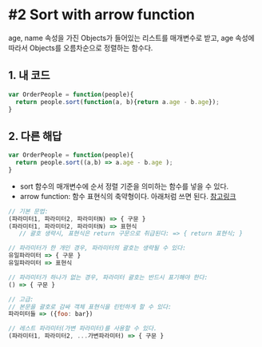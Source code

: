 # #2 Sort with arrow function

age, name 속성을 가진 Objects가 들어있는 리스트를 매개변수로 받고, age 속성에 따라서 Objects를 오름차순으로 정렬하는 함수다.

## 1. 내 코드

```js
var OrderPeople = function(people){
  return people.sort(function(a, b){return a.age - b.age});
}
```

## 2. 다른 해답

```js
var OrderPeople = function(people){
  return people.sort((a,b) => a.age - b.age );
}
```

- sort 함수의 매개변수에 순서 정렬 기준을 의미하는 함수를 넣을 수 있다.
- arrow function: 함수 표현식의 축약형이다. 아래처럼 쓰면 된다. [참고링크](https://developer.mozilla.org/ko/docs/Web/JavaScript/Reference/Functions/%EC%95%A0%EB%A1%9C%EC%9A%B0_%ED%8E%91%EC%85%98)

```js
// 기본 문법:
(파라미터1, 파라미터2, 파라미터N) => { 구문 }
(파라미터1, 파라미터2, 파라미터N) => 표현식
   // 괄호 생략시, 표현식은 return 구문으로 취급된다: => { return 표현식; }

// 파라미터가 한 개인 경우, 파라미터의 괄호는 생략될 수 있다:
유일파라미터 => { 구문 }
유일파라미터 => 표현식

// 파라미터가 하나가 없는 경우, 파라미터 괄호는 반드시 표기해야 한다:
() => { 구문 }

// 고급:
// 본문을 괄호로 감싸 객체 표현식을 린턴하게 할 수 있다:
파라미터들 => ({foo: bar})

// 레스트 파라미터(가변 파라미터)를 사용할 수 있다.
(파라미터1, 파라미터2, ...가변파라미터) => { 구문 }
```
